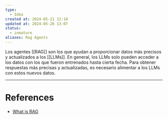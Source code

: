 ```yaml
---
type:
  - Idea
created at: 2024-05-21 12:18 
updated at: 2024-05-26 13:07
status:
  - inmature
aliases: Rag Agents
---
```

Los agentes [[RAG]] son los que ayudan a proporcionar datos más precisos y actualizados a los [[LLMs]]. En general, los LLMs solo pueden acceder a los datos con los que fueron entrenados hasta cierta fecha. Para obtener respuestas más precisas y actualizadas, es necesario alimentar a los LLMs con estos nuevos datos. 

---
# References

- [What is RAG](https://python.langchain.com/v0.1/docs/use_cases/question_answering/#what-is-rag)
